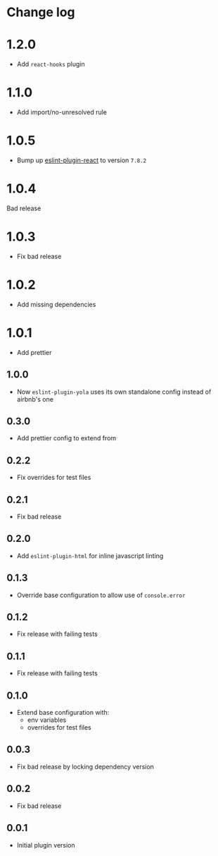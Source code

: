 # Change log

# 1.2.0

- Add `react-hooks` plugin

# 1.1.0

- Add import/no-unresolved rule

# 1.0.5

- Bump up [eslint-plugin-react](https://github.com/yannickcr/eslint-plugin-react/)
  to version `7.8.2`

# 1.0.4

Bad release

# 1.0.3

- Fix bad release

# 1.0.2

- Add missing dependencies

# 1.0.1

- Add prettier

## 1.0.0

- Now `eslint-plugin-yola` uses its own standalone config instead of airbnb's one

## 0.3.0

- Add prettier config to extend from

## 0.2.2

- Fix overrides for test files

## 0.2.1

- Fix bad release

## 0.2.0

- Add `eslint-plugin-html` for inline javascript linting

## 0.1.3

- Override base configuration to allow use of `console.error`

## 0.1.2

- Fix release with failing tests

## 0.1.1

- Fix release with failing tests

## 0.1.0

- Extend base configuration with:
  - env variables
  - overrides for test files

## 0.0.3

- Fix bad release by locking dependency version

## 0.0.2

- Fix bad release

## 0.0.1

- Initial plugin version
